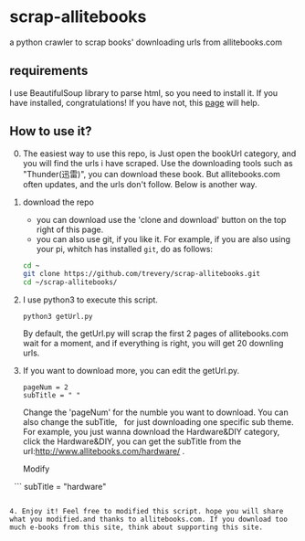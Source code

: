 # scrap-allitebooks
a python crawler to scrap books' downloading urls from allitebooks.com

## requirements
I use BeautifulSoup library to parse html, so you need to install it.
If you have installed, congratulations! If you have not, this [page](https://beautifulsoup.readthedocs.io/zh_CN/v4.4.0/#id8) will help.


## How to use it?

0. The easiest way to use this repo, is Just open the bookUrl category, and you will find the urls i have scraped. Use the downloading tools such as "Thunder(迅雷)", you can download these book. But allitebooks.com often updates, and the urls don't follow. Below is another way.

1. download the repo
    - you can download use the 'clone and download' button on the top right of this page.
    - you can also use git, if you like it. For example, if you are also using your pi, whitch has installed `git`, do as follows:
   ```bash
   cd ~
   git clone https://github.com/trevery/scrap-allitebooks.git
   cd ~/scrap-allitebooks/ 
   ```
 
2. I use python3 to execute this script.
   ```
   python3 getUrl.py
   ```
   By default, the getUrl.py will scrap the first 2 pages of allitebooks.com
   wait for a moment, and if everything is right, you will get 20 downling urls.
   
3. If you want to download more, you can edit the getUrl.py. 

   ```
   pageNum = 2
   subTitle = " "
   ```   
   Change the 'pageNum' for the numble you want to download. You can also change the subTitle, 
   for just downloading one specific sub theme. For example, you just wanna download the Hardware&DIY category,
   click the Hardware&DIY, you can get the subTitle from the url:http://www.allitebooks.com/hardware/ .
   
   Modify
   
   ```
   subTitle = "hardware"
   ```
   
4. Enjoy it! Feel free to modified this script. hope you will share what you modified.and thanks to allitebooks.com. If you download too      much e-books from this site, think about supporting this site.
